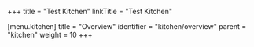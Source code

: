 +++
title = "Test Kitchen"
linkTitle = "Test Kitchen"

[menu.kitchen]
title = "Overview"
identifier = "kitchen/overview"
parent = "kitchen"
weight = 10
+++
